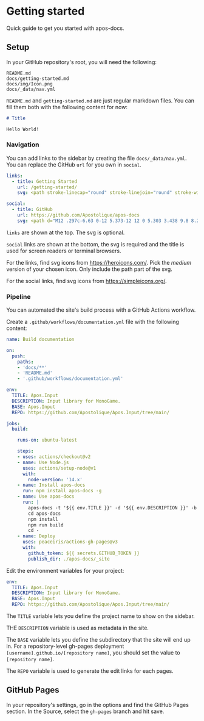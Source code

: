 # Getting started

Quick guide to get you started with apos-docs.

## Setup

In your GitHub repository's root, you will need the following:

```
README.md
docs/getting-started.md
docs/img/Icon.png
docs/_data/nav.yml
```

`README.md` and `getting-started.md` are just regular markdown files. You can fill them both with the following content for now:

```md
# Title

Hello World!
```

### Navigation

You can add links to the sidebar by creating the file `docs/_data/nav.yml`. You can replace the GitHub `url` for you own in `social`.

```yml
links:
  - title: Getting Started
    url: /getting-started/
    svg: <path stroke-linecap="round" stroke-linejoin="round" stroke-width="2" d="M12 6.253v13m0-13C10.832 5.477 9.246 5 7.5 5S4.168 5.477 3 6.253v13C4.168 18.477 5.754 18 7.5 18s3.332.477 4.5 1.253m0-13C13.168 5.477 14.754 5 16.5 5c1.747 0 3.332.477 4.5 1.253v13C19.832 18.477 18.247 18 16.5 18c-1.746 0-3.332.477-4.5 1.253" />

social:
  - title: GitHub
    url: https://github.com/Apostolique/apos-docs
    svg: <path d="M12 .297c-6.63 0-12 5.373-12 12 0 5.303 3.438 9.8 8.205 11.385.6.113.82-.258.82-.577 0-.285-.01-1.04-.015-2.04-3.338.724-4.042-1.61-4.042-1.61C4.422 18.07 3.633 17.7 3.633 17.7c-1.087-.744.084-.729.084-.729 1.205.084 1.838 1.236 1.838 1.236 1.07 1.835 2.809 1.305 3.495.998.108-.776.417-1.305.76-1.605-2.665-.3-5.466-1.332-5.466-5.93 0-1.31.465-2.38 1.235-3.22-.135-.303-.54-1.523.105-3.176 0 0 1.005-.322 3.3 1.23.96-.267 1.98-.399 3-.405 1.02.006 2.04.138 3 .405 2.28-1.552 3.285-1.23 3.285-1.23.645 1.653.24 2.873.12 3.176.765.84 1.23 1.91 1.23 3.22 0 4.61-2.805 5.625-5.475 5.92.42.36.81 1.096.81 2.22 0 1.606-.015 2.896-.015 3.286 0 .315.21.69.825.57C20.565 22.092 24 17.592 24 12.297c0-6.627-5.373-12-12-12" />
```

`links` are shown at the top. The svg is optional.

`social` links are shown at the bottom, the svg is required and the title is used for screen readers or terminal browsers.

For the links, find svg icons from <https://heroicons.com/>. Pick the *medium* version of your chosen icon. Only include the path part of the svg.

For the social links, find svg icons from <https://simpleicons.org/>.

### Pipeline

You can automated the site's build process with a GitHub Actions workflow.

Create a `.github/workflows/documentation.yml` file with the following content:
```yml
name: Build documentation

on:
  push:
    paths:
    - 'docs/**'
    - 'README.md'
    - '.github/workflows/documentation.yml'

env:
  TITLE: Apos.Input
  DESCRIPTION: Input library for MonoGame.
  BASE: Apos.Input
  REPO: https://github.com/Apostolique/Apos.Input/tree/main/

jobs:
  build:

    runs-on: ubuntu-latest

    steps:
    - uses: actions/checkout@v2
    - name: Use Node.js
      uses: actions/setup-node@v1
      with:
        node-version: '14.x'
    - name: Install apos-docs
      run: npm install apos-docs -g
    - name: Use apos-docs
      run: |
        apos-docs -t '${{ env.TITLE }}' -d '${{ env.DESCRIPTION }}' -b '${{ env.BASE }}' -r '${{ env.REPO }}'
        cd apos-docs
        npm install
        npm run build
        cd -
    - name: Deploy
      uses: peaceiris/actions-gh-pages@v3
      with:
        github_token: ${{ secrets.GITHUB_TOKEN }}
        publish_dir: ./apos-docs/_site
```

Edit the environment variables for your project:

```yml
env:
  TITLE: Apos.Input
  DESCRIPTION: Input library for MonoGame.
  BASE: Apos.Input
  REPO: https://github.com/Apostolique/Apos.Input/tree/main/
```

The `TITLE` variable lets you define the project name to show on the sidebar.

THE `DESCRIPTION` variable is used as metadata in the site.

The `BASE` variable lets you define the subdirectory that the site will end up in. For a repository-level gh-pages deployment `[username].github.io/[repository name]`, you should set the value to `[repository name]`.

The `REPO` variable is used to generate the edit links for each pages.

## GitHub Pages

In your repository's settings, go in the options and find the GitHub Pages section. In the Source, select the `gh-pages` branch and hit save.
